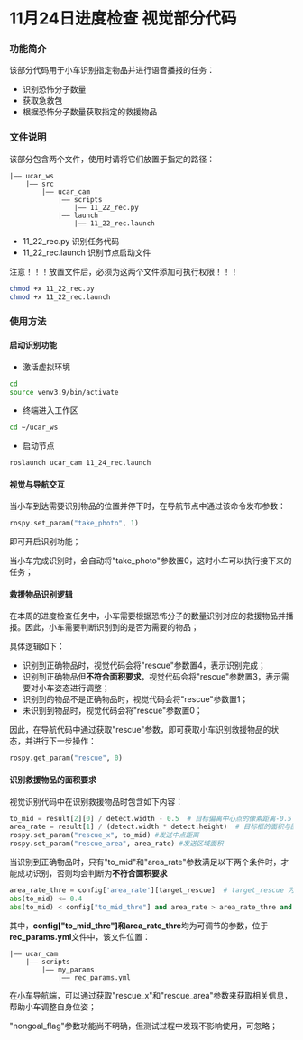 # 11月24日进度检查 视觉部分代码

### 功能简介

该部分代码用于小车识别指定物品并进行语音播报的任务：
- 识别恐怖分子数量
- 获取急救包
- 根据恐怖分子数量获取指定的救援物品

### 文件说明

该部分包含两个文件，使用时请将它们放置于指定的路径：

```
|—— ucar_ws
    |—— src
        |—— ucar_cam
            |—— scripts
                |—— 11_22_rec.py
            |—— launch
                |—— 11_22_rec.launch
```

- 11_22_rec.py        识别任务代码
- 11_22_rec.launch    识别节点启动文件

注意！！！放置文件后，必须为这两个文件添加可执行权限！！！
```bash
chmod +x 11_22_rec.py
chmod +x 11_22_rec.launch
```

### 使用方法

#### 启动识别功能

- 激活虚拟环境

```bash
cd
source venv3.9/bin/activate
```

- 终端进入工作区

```bash
cd ~/ucar_ws
```

- 启动节点

```bash
roslaunch ucar_cam 11_24_rec.launch
```

#### 视觉与导航交互

当小车到达需要识别物品的位置并停下时，在导航节点中通过该命令发布参数：

```python
rospy.set_param("take_photo", 1)
```

即可开启识别功能；

当小车完成识别时，会自动将"take_photo"参数置0，这时小车可以执行接下来的任务；

#### 救援物品识别逻辑

在本周的进度检查任务中，小车需要根据恐怖分子的数量识别对应的救援物品并播报。因此，小车需要判断识别到的是否为需要的物品；

具体逻辑如下：
- 识别到正确物品时，视觉代码会将"rescue"参数置4，表示识别完成；
- 识别到正确物品但**不符合面积要求**，视觉代码会将"rescue"参数置3，表示需要对小车姿态进行调整；
- 识别到的物品不是正确物品时，视觉代码会将"rescue"参数置1；
- 未识别到物品时，视觉代码会将"rescue"参数置0；

因此，在导航代码中通过获取"rescue"参数，即可获取小车识别救援物品的状态，并进行下一步操作：

```python
rospy.get_param("rescue", 0)
```

#### 识别救援物品的面积要求

视觉识别代码中在识别救援物品时包含如下内容：

```python
to_mid = result[2][0] / detect.width - 0.5  # 目标偏离中心点的像素距离-0.5 - 0.5 从左到右
area_rate = result[1] / (detect.width * detect.height)  # 目标框的面积与图片面积比例 0 - 1
rospy.set_param("rescue_x", to_mid) #发送中点距离
rospy.set_param("rescue_area", area_rate) #发送区域面积
```

当识别到正确物品时，只有"to_mid"和"area_rate"参数满足以下两个条件时，才能成功识别，否则均会判断为**不符合面积要求**

```python
area_rate_thre = config['area_rate'][target_rescue]  # target_rescue 为恐怖分子数量对应的救援物品
abs(to_mid) <= 0.4
abs(to_mid) < config["to_mid_thre"] and area_rate > area_rate_thre and rospy.get_param('nongoal_flag') == 6:
```

其中，**config["to_mid_thre"]**和**area_rate_thre**均为可调节的参数，位于**rec_params.yml**文件中，该文件位置：

```
|—— ucar_cam
    |—— scripts
        |—— my_params
            |—— rec_params.yml
```

在小车导航端，可以通过获取"rescue_x"和"rescue_area"参数来获取相关信息，帮助小车调整自身位姿；

"nongoal_flag"参数功能尚不明确，但测试过程中发现不影响使用，可忽略；
